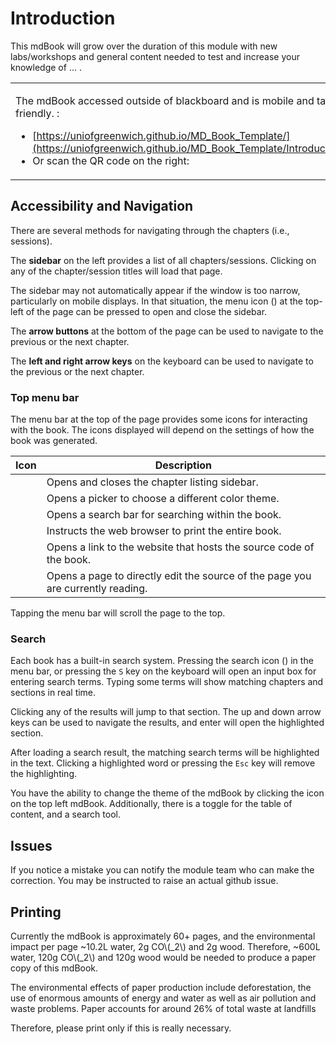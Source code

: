 # Introduction 

This mdBook will grow over the duration of this module with new labs/workshops and general content needed to test and increase your knowledge of ... . 

<table>
<tr>
<td>

The mdBook accessed outside of blackboard and is mobile and tablet friendly. :
- [https://uniofgreenwich.github.io/MD_Book_Template/](https://uniofgreenwich.github.io/MD_Book_Template/Introduction.html)
- Or scan the QR code on the right:
</td>
<td>

![](./mdbook-qr-code.png)

</td>
</tr>
</table>

## Accessibility and Navigation

There are several methods for navigating through the chapters (i.e., sessions).

The **sidebar** on the left provides a list of all chapters/sessions.
Clicking on any of the chapter/session titles will load that page.

The sidebar may not automatically appear if the window is too narrow, particularly on mobile displays.
In that situation, the menu icon (<i class="fa fa-bars"></i>) at the top-left of the page can be pressed to open and close the sidebar.

The **arrow buttons** at the bottom of the page can be used to navigate to the previous or the next chapter.

The **left and right arrow keys** on the keyboard can be used to navigate to the previous or the next chapter.

### Top menu bar

The menu bar at the top of the page provides some icons for interacting with the book.
The icons displayed will depend on the settings of how the book was generated.

| Icon | Description |
|------|-------------|
| <i class="fa fa-bars"></i> | Opens and closes the chapter listing sidebar. |
| <i class="fa fa-paint-brush"></i> | Opens a picker to choose a different color theme. |
| <i class="fa fa-search"></i> | Opens a search bar for searching within the book. |
| <i class="fa fa-print"></i> | Instructs the web browser to print the entire book. |
| <i class="fa fa-github"></i> | Opens a link to the website that hosts the source code of the book. |
| <i class="fa fa-edit"></i> | Opens a page to directly edit the source of the page you are currently reading. |

Tapping the menu bar will scroll the page to the top.

### Search

Each book has a built-in search system.
Pressing the search icon (<i class="fa fa-search"></i>) in the menu bar, or pressing the `S` key on the keyboard will open an input box for entering search terms.
Typing some terms will show matching chapters and sections in real time.

Clicking any of the results will jump to that section.
The up and down arrow keys can be used to navigate the results, and enter will open the highlighted section.

After loading a search result, the matching search terms will be highlighted in the text.
Clicking a highlighted word or pressing the `Esc` key will remove the highlighting.

You have the ability to change the theme of the mdBook by clicking the  icon on the top left mdBook. Additionally, there is a toggle for the table of content, and a search tool.
## Issues

If you notice a mistake you can notify the module team who can make the correction. You may be instructed to raise an actual github issue. 

## Printing

Currently the mdBook is approximately 60+ pages, and the environmental impact per page ~10.2L water, 2g CO\\(_2\\) and 2g wood. Therefore, ~600L water, 120g CO\\(_2\\) and 120g wood would be needed to produce a paper copy of this mdBook.

The environmental effects of paper production include deforestation, the use of enormous amounts of energy and water as well as air pollution and waste problems. Paper accounts for around 26% of total waste at landfills

Therefore, please print only if this is really necessary.
